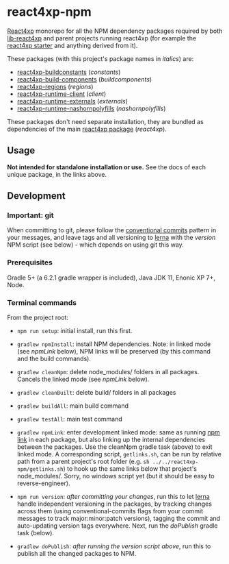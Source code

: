 # react4xp-npm

[React4xp](https://developer.enonic.com/templates/react4xp) monorepo for all the NPM dependency packages required by both [lib-react4xp](https://github.com/enonic/lib-react4xp/) and parent projects running react4xp (for example the [react4xp starter](https://market.enonic.com/vendors/enonic/react4xp-starter) and anything derived from it).

These packages (with this project's package names in _italics_) are:

- [react4xp-buildconstants](https://www.npmjs.com/package/react4xp-buildconstants) (_constants_)
- [react4xp-build-components](https://www.npmjs.com/package/react4xp-build-components) (_buildcomponents_)
- [react4xp-regions](https://www.npmjs.com/package/react4xp-regions) (_regions_)
- [react4xp-runtime-client](https://www.npmjs.com/package/react4xp-runtime-client) (_client_)
- [react4xp-runtime-externals](https://www.npmjs.com/package/react4xp-runtime-externals) (_externals_)
- [react4xp-runtime-nashornpolyfills](https://www.npmjs.com/package/react4xp-runtime-nashornpolyfills) (_nashornpolyfills_)

These packages don't need separate installation, they are bundled as dependencies of the main [react4xp package](https://www.npmjs.com/package/react4xp) (_react4xp_).

## Usage

**Not intended for standalone installation or use.** See the docs of each unique package, in the links above.

## Development

### Important: git

When committing to git, please follow the [conventional commits](https://www.conventionalcommits.org/en/v1.0.0-beta.2/) pattern in your messages, and leave tags and all versioning to [lerna](https://github.com/lerna/lerna) with the _version_ NPM script (see below) - which depends on using git this way.

### Prerequisites

Gradle 5+ (a 6.2.1 gradle wrapper is included), Java JDK 11, Enonic XP 7+, Node.

### Terminal commands

From the project root:

  - `npm run setup`: initial install, run this first.

  - `gradlew npmInstall`: install NPM dependencies. Note: in linked mode (see _npmLink_ below), NPM links will be preserved (by this command and the build commands).

  - `gradlew cleanNpm`: delete node_modules/ folders in all packages. Cancels the linked mode (see _npmLink_ below).

  - `gradlew cleanBuilt`: delete build/ folders in all packages

  - `gradlew buildAll`: main build command

  - `gradlew testAll`: main test command

  - `gradlew npmLink`: enter development linked mode: same as running [npm link](https://docs.npmjs.com/cli/link.html) in each package, but also linking up the internal dependencies between the packages. Use the cleanNpm gradle task (above) to exit linked mode. A corresponding script, `getlinks.sh`, can be run by relative path from a parent project's root folder (e.g. `sh ../../react4xp-npm/getlinks.sh`) to hook up the same links below that project's node_modules/. Sorry, no windows script yet (but it should be easy to reverse-engineer).

  - `npm run version`: _after committing your changes_, run this to let [lerna](https://github.com/lerna/lerna) handle independent versioning in the packages, by tracking changes across them (using conventional-commits flags from your commit messages to track major:minor:patch versions), tagging the commit and auto-updating version tags everywhere. Next, run the _doPublish_ gradle task (below).

  - `gradlew doPublish`: _after running the _version_ script above_, run this to publish all the changed packages to NPM.





